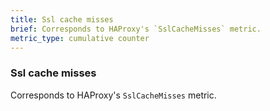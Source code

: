 ```yaml
---
title: Ssl cache misses
brief: Corresponds to HAProxy's `SslCacheMisses` metric.
metric_type: cumulative counter
---
```

### Ssl cache misses

Corresponds to HAProxy's `SslCacheMisses` metric.
